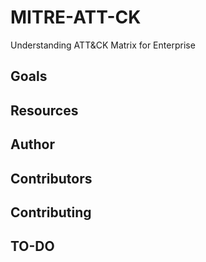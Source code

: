 # MITRE-ATT-CK
Understanding ATT&amp;CK Matrix for Enterprise
## Goals

## Resources
## Author

## Contributors
## Contributing
## TO-DO
